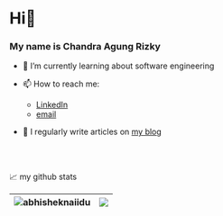 
# Hi👋

### My name is Chandra Agung Rizky

- 🌱 I’m currently learning about software engineering

- 📫 How to reach me:
    - [LinkedIn](https://www.linkedin.com/in/born2ngopi/)
    - [email](mailto:needkopi@gmail.com)

- 📝 I regularly write articles on [my blog](https://chandra-ar.vercel.app/blogs)

<br>
<br>

📈 my github stats

|<a > <img src="https://github-readme-stats.vercel.app/api?username=born2ngopi&show_icons=true&theme=gotham" alt="abhisheknaiidu" /> </a>|<a><img align="center" src="https://github-readme-stats.vercel.app/api/top-langs/?username=born2ngopi&layout=compact&theme=buefy&hide_border=true" /></a>|
| ------------- | ------------- |







